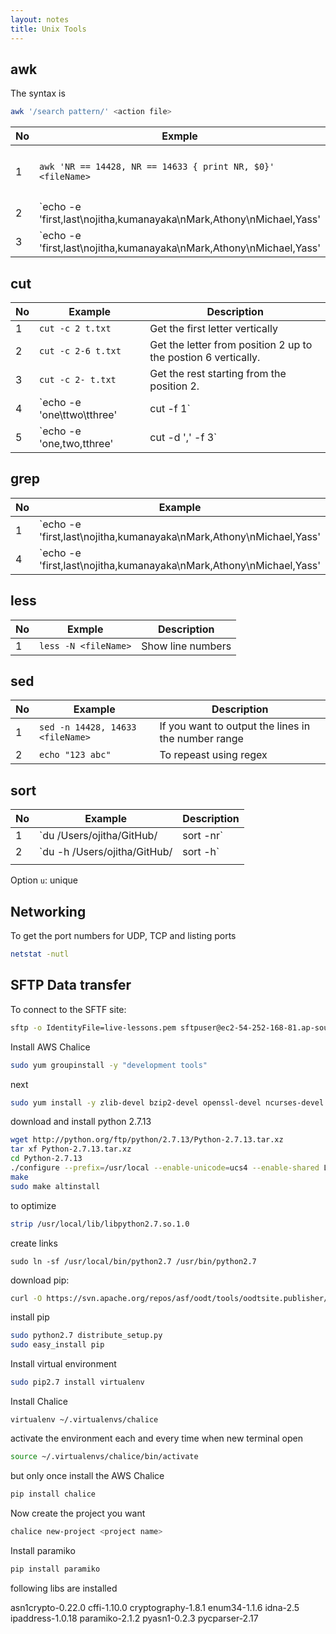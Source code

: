 ```yaml
---
layout: notes 
title: Unix Tools
---
```


## awk

The syntax is

```bash
awk '/search pattern/' <action file>
```



| No | Exmple|Description  |
| -- | -- | -- |
| 1 |  `awk 'NR == 14428, NR == 14633 { print NR, $0}' <fileName>` | Print range of lines with  line numbers |
| 2 | `echo -e 'first,last\nojitha,kumanayaka\nMark,Athony\nMichael,Yass'  | awk -F ',' '{print $1}'` | To get the first column |
| 3 | `echo -e 'first,last\nojitha,kumanayaka\nMark,Athony\nMichael,Yass'  | awk -F ',' -v OFS='|' '{print $2,$1}'` | To exchange the columns. Eg: `print $(NF -1)}` mean total columns reduce by one. |


## cut

| No   | Example                                       | Description                                                  |
| ---- | --------------------------------------------- | ------------------------------------------------------------ |
| 1    | `cut -c 2 t.txt`                              | Get the first letter vertically                              |
| 2    | `cut -c 2-6 t.txt`                            | Get the letter from position 2 up to the postion 6 vertically. |
| 3    | `cut -c 2- t.txt`                             | Get the rest starting from the position 2.                   |
| 4    | `echo -e 'one\ttwo\tthree' | cut -f 1`        | if tab separated you can use field                           |
| 5    | `echo -e 'one,two,tthree'  | cut -d ',' -f 3` | to get the comma separated field.                            |



## grep

| No   | Example                                                      | Description          |
| ---- | ------------------------------------------------------------ | -------------------- |
| 1    | `echo -e 'first,last\nojitha,kumanayaka\nMark,Athony\nMichael,Yass' | grep -v ^first,last$` | You will give you what doesn't match. |
| 4 | `echo -e 'first,last\nojitha,kumanayaka\nMark,Athony\nMichael,Yass'  | grep -Ev 'oj|Yass'` | To avoid lines based on *OR*. Eg: This command will remove ojitha and Yass both lines. |



## less

| No | Exmple|Description  |
| -- | -- | -- |
| 1 | `less -N <fileName>` | Show line numbers |


## sed 

| No | Example | Description |
| -- | -- | -- |
| 1 | `sed -n 14428, 14633 <fileName>` | If you want to output the lines in the number range |
| 2 | `echo "123 abc"` | To repeast using regex |



## sort

| No   | Example                                 | Description                                 |
| ---- | --------------------------------------- | ------------------------------------------- |
| 1    | `du  /Users/ojitha/GitHub/ | sort -nr`  | to find most used disk space used directory |
| 2    | `du -h /Users/ojitha/GitHub/ | sort -h` | Human readable way                          |
|      |                                         |                                             |

Option `u`: unique



## Networking

To get the port numbers for UDP, TCP and listing ports

```bash
netstat -nutl
```



## SFTP Data transfer

To connect to the SFTF site:

```bash
sftp -o IdentityFile=live-lessons.pem sftpuser@ec2-54-252-168-81.ap-southeast-2.compute.amazonaws.com
```

Install AWS Chalice

```bash
sudo yum groupinstall -y "development tools"
```

next 

```bash
sudo yum install -y zlib-devel bzip2-devel openssl-devel ncurses-devel sqlite-devel readline-devel tk-devel gdbm-devel db4-devel libpcap-devel xz-devel expat-devel
```

download and install python 2.7.13

```bash
wget http://python.org/ftp/python/2.7.13/Python-2.7.13.tar.xz
tar xf Python-2.7.13.tar.xz
cd Python-2.7.13
./configure --prefix=/usr/local --enable-unicode=ucs4 --enable-shared LDFLAGS="-Wl,-rpath /usr/local/lib"
make 
sudo make altinstall
```

to optimize

```bash
strip /usr/local/lib/libpython2.7.so.1.0
```

create links

```shell
sudo ln -sf /usr/local/bin/python2.7 /usr/bin/python2.7
```

download pip:

```bash
curl -O https://svn.apache.org/repos/asf/oodt/tools/oodtsite.publisher/trunk/distribute_setup.py
```

install pip

```bash
sudo python2.7 distribute_setup.py
sudo easy_install pip
```

Install virtual environment

```bash
sudo pip2.7 install virtualenv
```

Install Chalice

```shell
virtualenv ~/.virtualenvs/chalice
```

activate the environment each and every time when new terminal open

```bash
source ~/.virtualenvs/chalice/bin/activate
```

but only once install the AWS Chalice

```bash
pip install chalice
```

Now create the project you want

```bash
chalice new-project <project name>
```

Install paramiko

```bash
pip install paramiko
```

following libs are installed

asn1crypto-0.22.0 cffi-1.10.0 cryptography-1.8.1 enum34-1.1.6 idna-2.5 ipaddress-1.0.18 paramiko-2.1.2 pyasn1-0.2.3 pycparser-2.17
<!--stackedit_data:
eyJoaXN0b3J5IjpbLTEzNDg5NTQyNzQsNzkxODM0MDE0LC03NT
U2MzgzNjgsLTEzMTQ3ODAzMDNdfQ==
-->